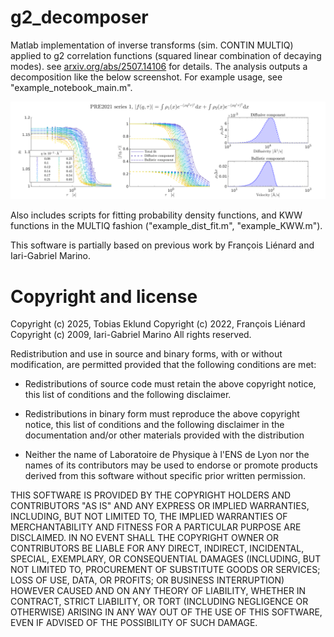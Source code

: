 # g2_decomposer
Matlab implementation of inverse transforms (sim. CONTIN MULTIQ) applied to g2 correlation functions (squared linear combination of decaying modes). see [arxiv.org/abs/2507.14106](https://arxiv.org/abs/2507.14106) for details. The analysis outputs a decomposition like the below screenshot. For example usage, see "example_notebook_main.m".

![Analys result](screenshot.png?raw=true)

Also includes scripts for fitting probability density functions, and KWW functions in the MULTIQ fashion ("example_dist_fit.m", "example_KWW.m").

This software is partially based on previous work by François Liénard and Iari-Gabriel Marino.

# Copyright and license

Copyright (c) 2025, Tobias Eklund
Copyright (c) 2022, François Liénard
Copyright (c) 2009, Iari-Gabriel Marino
All rights reserved.

Redistribution and use in source and binary forms, with or without
modification, are permitted provided that the following conditions are met:

* Redistributions of source code must retain the above copyright notice, this
  list of conditions and the following disclaimer.

* Redistributions in binary form must reproduce the above copyright notice,
  this list of conditions and the following disclaimer in the documentation
  and/or other materials provided with the distribution

* Neither the name of Laboratoire de Physique à l'ENS de Lyon nor the names of its
  contributors may be used to endorse or promote products derived from this
  software without specific prior written permission.

THIS SOFTWARE IS PROVIDED BY THE COPYRIGHT HOLDERS AND CONTRIBUTORS "AS IS"
AND ANY EXPRESS OR IMPLIED WARRANTIES, INCLUDING, BUT NOT LIMITED TO, THE
IMPLIED WARRANTIES OF MERCHANTABILITY AND FITNESS FOR A PARTICULAR PURPOSE ARE
DISCLAIMED. IN NO EVENT SHALL THE COPYRIGHT OWNER OR CONTRIBUTORS BE LIABLE
FOR ANY DIRECT, INDIRECT, INCIDENTAL, SPECIAL, EXEMPLARY, OR CONSEQUENTIAL
DAMAGES (INCLUDING, BUT NOT LIMITED TO, PROCUREMENT OF SUBSTITUTE GOODS OR
SERVICES; LOSS OF USE, DATA, OR PROFITS; OR BUSINESS INTERRUPTION) HOWEVER
CAUSED AND ON ANY THEORY OF LIABILITY, WHETHER IN CONTRACT, STRICT LIABILITY,
OR TORT (INCLUDING NEGLIGENCE OR OTHERWISE) ARISING IN ANY WAY OUT OF THE USE
OF THIS SOFTWARE, EVEN IF ADVISED OF THE POSSIBILITY OF SUCH DAMAGE.
